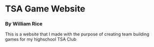 # TSA Game Website
### By William Rice

This is a website that I made with the purpose of creating team building games for my highschool TSA Club